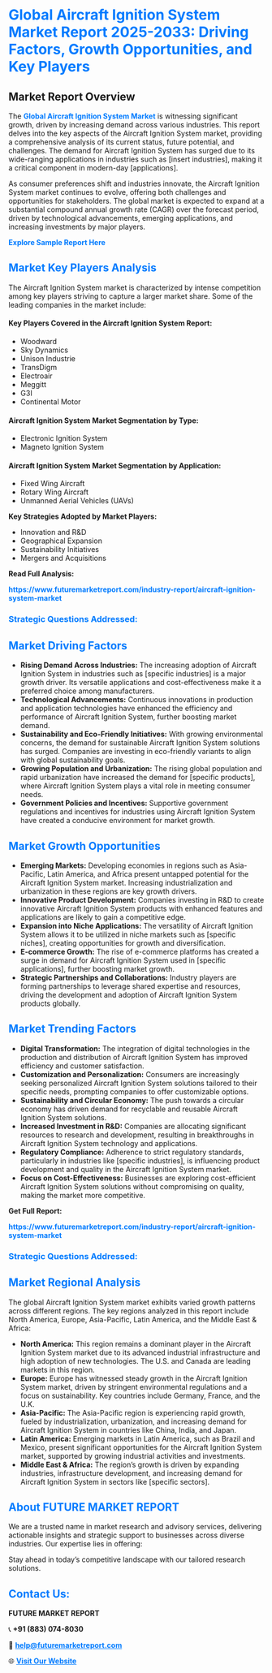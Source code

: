 <h1 style="color: #007BFF;">Global Aircraft Ignition System Market Report 2025-2033: Driving Factors, Growth Opportunities, and Key Players</h1>

<section id="overview">
<h2>Market Report Overview</h2>
<p>The <a href="https://www.futuremarketreport.com/industry-report/aircraft-ignition-system-market" style="color: #007BFF; text-decoration: none;"><strong>Global Aircraft Ignition System Market</strong></a> is witnessing significant growth, driven by increasing demand across various industries. This report delves into the key aspects of the Aircraft Ignition System market, providing a comprehensive analysis of its current status, future potential, and challenges. The demand for Aircraft Ignition System has surged due to its wide-ranging applications in industries such as [insert industries], making it a critical component in modern-day [applications].</p>
<p>As consumer preferences shift and industries innovate, the Aircraft Ignition System market continues to evolve, offering both challenges and opportunities for stakeholders. The global market is expected to expand at a substantial compound annual growth rate (CAGR) over the forecast period, driven by technological advancements, emerging applications, and increasing investments by major players.</p>
</section>

<section id="overview">
<p><a href="https://www.futuremarketreport.com/request-sample/reportId=76446" style="color: #007BFF; text-decoration: none;"><strong>Explore Sample Report Here</strong></a></p>
</section>

<section id="key-players">
<h2 style="color: #007BFF;">Market Key Players Analysis</h2>
<p>The Aircraft Ignition System market is characterized by intense competition among key players striving to capture a larger market share. Some of the leading companies in the market include:</p>
<h4>Key Players Covered in the Aircraft Ignition System Report:</h4>
<ul><li>Woodward</li><li>Sky Dynamics</li><li>Unison Industrie</li><li>TransDigm</li><li>Electroair</li><li>Meggitt</li><li>G3I</li><li>Continental Motor</li></ul>
<h4>Aircraft Ignition System Market Segmentation by Type:</h4>
<ul><li>Electronic Ignition System</li><li>Magneto Ignition System</li></ul>

<h4>Aircraft Ignition System Market Segmentation by Application:</h4>
<ul><li>Fixed Wing Aircraft</li><li>Rotary Wing Aircraft</li><li>Unmanned Aerial Vehicles (UAVs)</li></ul>
<p><strong>Key Strategies Adopted by Market Players:</strong></p>
<ul>
<li>Innovation and R&D</li>
<li>Geographical Expansion</li>
<li>Sustainability Initiatives</li>
<li>Mergers and Acquisitions</li>
</ul>
</section>

<section>
<p><strong>Read Full Analysis: </strong></p><a href="https://www.futuremarketreport.com/industry-report/aircraft-ignition-system-market" style="color: #007BFF; text-decoration: none;"><strong>https://www.futuremarketreport.com/industry-report/aircraft-ignition-system-market</strong></a>
<h3 style="color: #007BFF;">Strategic Questions Addressed:</h3>
</section>

<section id="driving-factors">
<h2 style="color: #007BFF;">Market Driving Factors</h2>
<ul>
<li><strong>Rising Demand Across Industries:</strong> The increasing adoption of Aircraft Ignition System in industries such as [specific industries] is a major growth driver. Its versatile applications and cost-effectiveness make it a preferred choice among manufacturers.</li>
<li><strong>Technological Advancements:</strong> Continuous innovations in production and application technologies have enhanced the efficiency and performance of Aircraft Ignition System, further boosting market demand.</li>
<li><strong>Sustainability and Eco-Friendly Initiatives:</strong> With growing environmental concerns, the demand for sustainable Aircraft Ignition System solutions has surged. Companies are investing in eco-friendly variants to align with global sustainability goals.</li>
<li><strong>Growing Population and Urbanization:</strong> The rising global population and rapid urbanization have increased the demand for [specific products], where Aircraft Ignition System plays a vital role in meeting consumer needs.</li>
<li><strong>Government Policies and Incentives:</strong> Supportive government regulations and incentives for industries using Aircraft Ignition System have created a conducive environment for market growth.</li>
</ul>
</section>

<section id="growth-opportunities">
<h2 style="color: #007BFF;">Market Growth Opportunities</h2>
<ul>
<li><strong>Emerging Markets:</strong> Developing economies in regions such as Asia-Pacific, Latin America, and Africa present untapped potential for the Aircraft Ignition System market. Increasing industrialization and urbanization in these regions are key growth drivers.</li>
<li><strong>Innovative Product Development:</strong> Companies investing in R&D to create innovative Aircraft Ignition System products with enhanced features and applications are likely to gain a competitive edge.</li>
<li><strong>Expansion into Niche Applications:</strong> The versatility of Aircraft Ignition System allows it to be utilized in niche markets such as [specific niches], creating opportunities for growth and diversification.</li>
<li><strong>E-commerce Growth:</strong> The rise of e-commerce platforms has created a surge in demand for Aircraft Ignition System used in [specific applications], further boosting market growth.</li>
<li><strong>Strategic Partnerships and Collaborations:</strong> Industry players are forming partnerships to leverage shared expertise and resources, driving the development and adoption of Aircraft Ignition System products globally.</li>
</ul>
</section>

<section id="trending-factors">
<h2 style="color: #007BFF;">Market Trending Factors</h2>
<ul>
<li><strong>Digital Transformation:</strong> The integration of digital technologies in the production and distribution of Aircraft Ignition System has improved efficiency and customer satisfaction.</li>
<li><strong>Customization and Personalization:</strong> Consumers are increasingly seeking personalized Aircraft Ignition System solutions tailored to their specific needs, prompting companies to offer customizable options.</li>
<li><strong>Sustainability and Circular Economy:</strong> The push towards a circular economy has driven demand for recyclable and reusable Aircraft Ignition System solutions.</li>
<li><strong>Increased Investment in R&D:</strong> Companies are allocating significant resources to research and development, resulting in breakthroughs in Aircraft Ignition System technology and applications.</li>
<li><strong>Regulatory Compliance:</strong> Adherence to strict regulatory standards, particularly in industries like [specific industries], is influencing product development and quality in the Aircraft Ignition System market.</li>
<li><strong>Focus on Cost-Effectiveness:</strong> Businesses are exploring cost-efficient Aircraft Ignition System solutions without compromising on quality, making the market more competitive.</li>
</ul>
</section>

<section>
<p><strong>Get Full Report: </strong></p><a href="https://www.futuremarketreport.com/industry-report/aircraft-ignition-system-market" style="color: #007BFF; text-decoration: none;"><strong>https://www.futuremarketreport.com/industry-report/aircraft-ignition-system-market</strong></a>
<h3 style="color: #007BFF;">Strategic Questions Addressed:</h3>
</section>


<section id="regional-analysis">
<h2 style="color: #007BFF;">Market Regional Analysis</h2>
<p>The global Aircraft Ignition System market exhibits varied growth patterns across different regions. The key regions analyzed in this report include North America, Europe, Asia-Pacific, Latin America, and the Middle East & Africa:</p>
<ul>
<li><strong>North America:</strong> This region remains a dominant player in the Aircraft Ignition System market due to its advanced industrial infrastructure and high adoption of new technologies. The U.S. and Canada are leading markets in this region.</li>
<li><strong>Europe:</strong> Europe has witnessed steady growth in the Aircraft Ignition System market, driven by stringent environmental regulations and a focus on sustainability. Key countries include Germany, France, and the U.K.</li>
<li><strong>Asia-Pacific:</strong> The Asia-Pacific region is experiencing rapid growth, fueled by industrialization, urbanization, and increasing demand for Aircraft Ignition System in countries like China, India, and Japan.</li>
<li><strong>Latin America:</strong> Emerging markets in Latin America, such as Brazil and Mexico, present significant opportunities for the Aircraft Ignition System market, supported by growing industrial activities and investments.</li>
<li><strong>Middle East & Africa:</strong> The region’s growth is driven by expanding industries, infrastructure development, and increasing demand for Aircraft Ignition System in sectors like [specific sectors].</li>
</ul>
</section>

<footer>
<h2 style="color: #007BFF;">About FUTURE MARKET REPORT</h2>
<p>We are a trusted name in market research and advisory services, delivering actionable insights and strategic support to businesses across diverse industries. Our expertise lies in offering:</p>

<p>Stay ahead in today’s competitive landscape with our tailored research solutions.</p>

<h2 style="color: #007BFF;">Contact Us:</h2>
<p><strong>FUTURE MARKET REPORT</strong></p>
<p>📞 <strong>+91 (883) 074-8030</strong></p>
<p>📧 <strong><a href="mailto:help@futuremarketreport.com" style="color: #007BFF;">help@futuremarketreport.com</a></strong></p>
<p>🌐 <strong><a href="https://www.futuremarketreport.com/" style="color: #007BFF;">Visit Our Website</a></strong></p>
</footer>